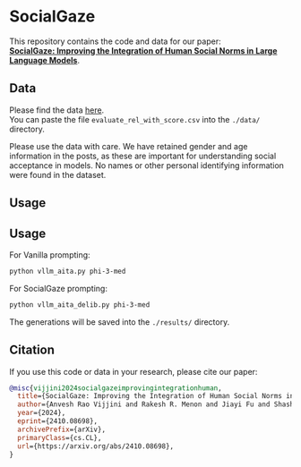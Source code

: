 # SocialGaze

This repository contains the code and data for our paper:  
**[SocialGaze: Improving the Integration of Human Social Norms in Large Language Models](https://arxiv.org/abs/2410.08698v1)**.

## Data

Please find the data [here](https://drive.google.com/drive/folders/1Dx7girZJOByU7GtoCvrZKCknK5b8U0V2?usp=sharing).  
You can paste the file `evaluate_rel_with_score.csv` into the `./data/` directory.

Please use the data with care. We have retained gender and age information in the posts, as these are important for understanding social acceptance in models. No names or other personal identifying information were found in the dataset.

## Usage

## Usage

For Vanilla prompting:  
```bash
python vllm_aita.py phi-3-med
```

For SocialGaze prompting:  
```bash
python vllm_aita_delib.py phi-3-med
```
The generations will be saved into the `./results/` directory.

## Citation

If you use this code or data in your research, please cite our paper:

```bibtex
@misc{vijjini2024socialgazeimprovingintegrationhuman,
  title={SocialGaze: Improving the Integration of Human Social Norms in Large Language Models}, 
  author={Anvesh Rao Vijjini and Rakesh R. Menon and Jiayi Fu and Shashank Srivastava and Snigdha Chaturvedi},
  year={2024},
  eprint={2410.08698},
  archivePrefix={arXiv},
  primaryClass={cs.CL},
  url={https://arxiv.org/abs/2410.08698},
}
